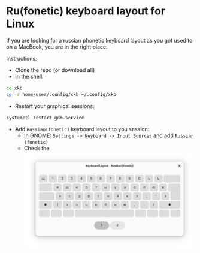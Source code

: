 # Ru(fonetic) keyboard layout for Linux

If you are looking for a russian phonetic keyboard layout as you got used to on a MacBook, you are in the right place.

Instructions:
* Clone the repo (or download all)
* In the shell:

```bash
cd xkb
cp -r home/user/.config/xkb ~/.config/xkb
```

* Restart your graphical sessions:
```bash
systemctl restart gdm.service
```

* Add `Russian(fonetic)` keyboard layout to you session:
  * In GNOME: `Settings -> Keyboard -> Input Sources` and add `Russian (fonetic)`
  * Check the ![visual layout](/images/ru_fonetic.png) 
